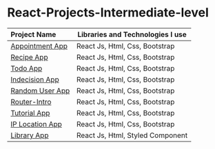 # React-Projects-Intermediate-level

 Project Name       |Libraries and Technologies I use     
:-------------------------|-------------------------
[Appointment App](https://react-appointmentapp.vercel.app/)| React Js, Html, Css, Bootstrap
[Recipe App](https://react-foodrecipe-app.netlify.app)| React Js, Html, Css, Bootstrap
[Todo App]()|React Js, Html, Css, Bootstrap
[Indecision App](https://react-indecision-project.vercel.app/)| React Js, Html, Css, Bootstrap
[Random User App](https://react-randomuser-app.netlify.app/)| React Js, Html, Css, Bootstrap
[Router-Intro](https://react-intro-routers.netlify.app/)| React Js, Html, Css, Bootstrap
[Tutorial App](https://react-tutorialapp-database.netlify.app/)| React Js, Html, Css, Bootstrap
[IP Location App]()| React Js, Html, Css, Bootstrap
[Library App](https://lee-library.vercel.app/)| React Js, Html, Styled Component







